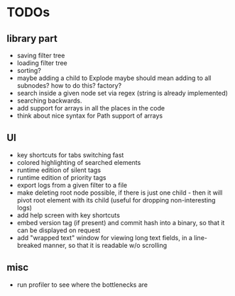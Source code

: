 # TODOs

## library part

* saving filter tree
* loading filter tree
* sorting?
* maybe adding a child to Explode maybe should mean adding to all subnodes? how to do this? factory?
* search inside a given node set via regex (string is already implemented)
* searching backwards.
* add support for arrays in all the places in the code
* think about nice syntax for Path support of arrays


## UI

* key shortcuts for tabs switching fast
* colored highlighting of searched elements
* runtime edition of silent tags
* runtime edition of priority tags
* export logs from a given filter to a file
* make deleting root node possible, if there is just one child - then it will pivot root element with its child (useful for dropping non-interesting logs)
* add help screen with key shortcuts
* embed version tag (if present) and commit hash into a binary, so that it can be displayed on request
* add "wrapped text" window for viewing long text fields, in a line-breaked manner, so that it is readable w/o scrolling


## misc

* run profiler to see where the bottlenecks are
